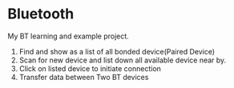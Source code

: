 # Bluetooth
My BT learning and example project.

1. Find and show as a list of all bonded device(Paired Device)
2. Scan for new device and list down all available device near by.
3. Click on listed device to initiate connection
4. Transfer data between Two BT devices
